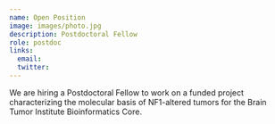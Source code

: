 ```yaml
---
name: Open Position
image: images/photo.jpg
description: Postdoctoral Fellow
role: postdoc
links:
  email: 
  twitter: 
---
```


We are hiring a Postdoctoral Fellow to work on a funded project characterizing the molecular basis of NF1-altered tumors for the Brain Tumor Institute Bioinformatics Core.